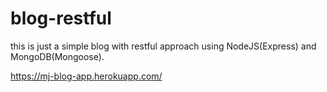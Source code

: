 # blog-restful
this is just a simple blog with restful approach using NodeJS(Express) and MongoDB(Mongoose).

https://mj-blog-app.herokuapp.com/
